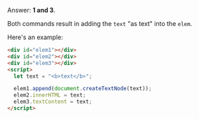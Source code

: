 Answer: **1 and 3**.

Both commands result in adding the `text` "as text" into the `elem`.

Here's an example:

```html run height=80
<div id="elem1"></div>
<div id="elem2"></div>
<div id="elem3"></div>
<script>
  let text = "<b>text</b>";

  elem1.append(document.createTextNode(text));
  elem2.innerHTML = text;
  elem3.textContent = text;
</script>
```
